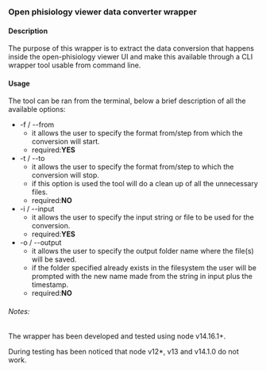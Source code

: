 ### Open phisiology viewer data converter wrapper

#### Description

The purpose of this wrapper is to extract the data conversion that happens inside the open-phisiology viewer UI and make this available through a CLI wrapper tool usable from command line.

#### Usage

The tool can be ran from the terminal, below a brief description of all the available options:

- -f / --from
  - it allows the user to specify the format from/step from which the conversion will start.
  - required:**YES**
- -t / --to
  - it allows the user to specify the format from/step to which the conversion will stop.
  - if this option is used the tool will do a clean up of all the unnecessary files.
  - required:**NO**
- -i / --input
  - it allows the user to specify the input string or file to be used for the conversion.
  - required:**YES**
- -o / --output
  - it allows the user to specify the output folder name where the file(s) will be saved.
  - if the folder specified already exists in the filesystem the user will be prompted with the new name made from the string in input plus the timestamp.
  - required:**NO**

###### Notes:

The wrapper has been developed and tested using node v14.16.1+.

During testing has been noticed that node v12*, v13 and v14.1.0 do not work.
